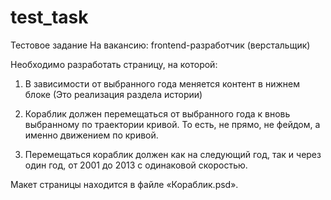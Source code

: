 # test_task

Тестовое задание
На вакансию: frontend-разработчик (верстальщик)


Необходимо разработать страницу, на которой:
1)	В зависимости от выбранного года меняется контент в нижнем блоке (Это реализация раздела истории)

2)	Кораблик должен перемещаться от выбранного года к вновь выбранному по траектории кривой. То есть, не прямо, не фейдом, а именно движением по кривой. 

3)	Перемещаться кораблик должен как на следующий год, так и через один год, от 2001 до 2013 с одинаковой скоростью. 

Макет страницы находится в файле «Кораблик.psd».
